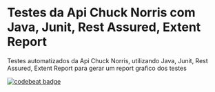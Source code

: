 # Testes da Api Chuck Norris com Java, Junit, Rest Assured, Extent Report
Testes automatizados da Api Chuck Norris, utilizando Java, Junit, Rest Assured, Extent Report para gerar um report grafico dos testes

<a href="https://codebeat.co/projects/github-com-paulorobert-apichucknorris-master"><img alt="codebeat badge" src="https://codebeat.co/badges/56f93ee6-0cb6-40aa-8cb5-ea6328263018" /></a>

